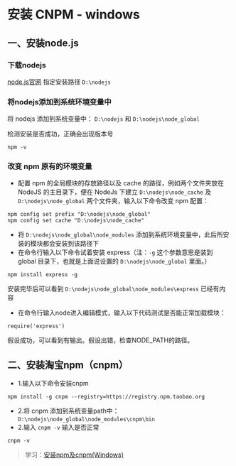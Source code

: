 # 安装 CNPM - windows

## 一、安装node.js

### 下载nodejs

[node.js官网](http://nodejs.cn/download/)
指定安装路径 `D:\nodejs`

### 将nodejs添加到系统环境变量中

将 nodejs 添加到系统变量中： `D:\nodejs` 和 `D:\nodejs\node_global`

检测安装是否成功，正确会出现版本号

```
npm -v
```

### 改变 npm 原有的环境变量

- 配置 npm 的全局模块的存放路径以及 cache 的路径，例如两个文件夹放在 NodeJS 的主目录下，便在 NodeJs 下建立 `D:\nodejs\node_cache` 及 `D:\nodejs\node_global` 两个文件夹，输入以下命令改变 npm 配置：

```
npm config set prefix "D:\nodejs\node_global"
npm config set cache "D:\nodejs\node_cache"
```

- 将 `D:\nodejs\node_global\node_modules` 添加到系统环境变量中，此后所安装的模块都会安装到该路径下
- 在命令行输入以下命令试着安装 express（注：`-g` 这个参数意思是装到 global 目录下，也就是上面说设置的 `D:\nodejs\node_global` 里面。）

```
npm install express -g
```

安装完毕后可以看到 `D:\nodejs\node_global\node_modules\express` 已经有内容

- 在命令行输入node进入编辑模式，输入以下代码测试是否能正常加载模块：

```
require('express')
```

假设成功，可以看到有输出。假设出错，检查NODE_PATH的路径。

## 二、安装淘宝npm（cnpm）

- 1.输入以下命令安装cnpm

```
npm install -g cnpm --registry=https://registry.npm.taobao.org
```

- 2.将 cnpm 添加到系统变量path中：`D:\nodejs\node_global\node_modules\cnpm\bin`
- 2.输入 `cnpm -v` 输入是否正常

```
cnpm -v
```

> 学习：[安装npm及cnpm(Windows)](https://www.cnblogs.com/liaojie970/p/9296177.html)

